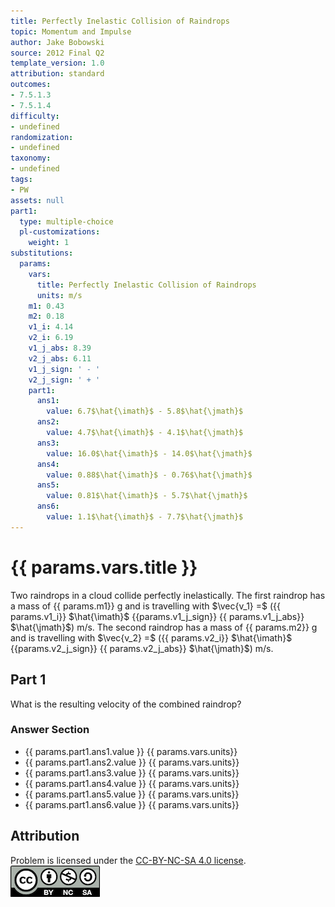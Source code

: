 ```yaml
---
title: Perfectly Inelastic Collision of Raindrops
topic: Momentum and Impulse
author: Jake Bobowski
source: 2012 Final Q2
template_version: 1.0
attribution: standard
outcomes:
- 7.5.1.3
- 7.5.1.4
difficulty:
- undefined
randomization:
- undefined
taxonomy:
- undefined
tags:
- PW
assets: null
part1:
  type: multiple-choice
  pl-customizations:
    weight: 1
substitutions:
  params:
    vars:
      title: Perfectly Inelastic Collision of Raindrops
      units: m/s
    m1: 0.43
    m2: 0.18
    v1_i: 4.14
    v2_i: 6.19
    v1_j_abs: 8.39
    v2_j_abs: 6.11
    v1_j_sign: ' - '
    v2_j_sign: ' + '
    part1:
      ans1:
        value: 6.7$\hat{\imath}$ - 5.8$\hat{\jmath}$
      ans2:
        value: 4.7$\hat{\imath}$ - 4.1$\hat{\jmath}$
      ans3:
        value: 16.0$\hat{\imath}$ - 14.0$\hat{\jmath}$
      ans4:
        value: 0.88$\hat{\imath}$ - 0.76$\hat{\jmath}$
      ans5:
        value: 0.81$\hat{\imath}$ - 5.7$\hat{\jmath}$
      ans6:
        value: 1.1$\hat{\imath}$ - 7.7$\hat{\jmath}$
---
```

# {{ params.vars.title }}
Two raindrops in a cloud collide perfectly inelastically. The first raindrop has a mass of {{ params.m1}} g and is travelling with $\vec{v_1} =$ ({{ params.v1_i}} $\hat{\imath}$ {{params.v1_j_sign}} {{ params.v1_j_abs}} $\hat{\jmath}$) m/s.
The second raindrop has a mass of {{ params.m2}} g and is travelling with $\vec{v_2} =$ ({{ params.v2_i}} $\hat{\imath}$ {{params.v2_j_sign}} {{ params.v2_j_abs}} $\hat{\jmath}$) m/s.

## Part 1

What is the resulting velocity of the combined raindrop?

### Answer Section

- {{ params.part1.ans1.value }} {{ params.vars.units}}
- {{ params.part1.ans2.value }} {{ params.vars.units}}
- {{ params.part1.ans3.value }} {{ params.vars.units}}
- {{ params.part1.ans4.value }} {{ params.vars.units}}
- {{ params.part1.ans5.value }} {{ params.vars.units}}
- {{ params.part1.ans6.value }} {{ params.vars.units}}

## Attribution

Problem is licensed under the [CC-BY-NC-SA 4.0 license](https://creativecommons.org/licenses/by-nc-sa/4.0/).<br> ![The Creative Commons 4.0 license requiring attribution-BY, non-commercial-NC, and share-alike-SA license.](https://raw.githubusercontent.com/firasm/bits/master/by-nc-sa.png)